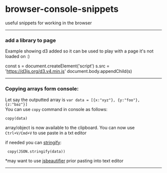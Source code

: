 # browser-console-snippets
useful snippets for working in the browser

-----------------

### add a library to page

Example showing d3 added so it can be used to play with a page it's not loaded on :)

const s = document.createElement('script')
s.src = 'https://d3js.org/d3.v4.min.js'
document.body.appendChild(s)

-----------------

### Copying arrays form console: 

Let say the outputted array is `var data = [{x:"xyz"}, {y:"foo"}, {z:"baz"}]`  
You can use `copy` command in console as follows: 
```
copy(data)
```
array/object is now available to the clipboard. You can now use `Ctrl+V/Cmd+V` to use paste in a txt editor 

if needed you can [stringify](https://developer.mozilla.org/en/docs/Web/JavaScript/Reference/Global_Objects/JSON/stringify):
```
 copy(JSON.stringify(data))
```
*may want to use  [jsbeautifier](http://jsbeautifier.org/) prior pasting into text editor 

-----------------
